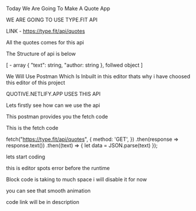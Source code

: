 Today We Are Going To Make A Quote App

WE ARE GOING TO USE TYPE.FIT API

LINK - https://type.fit/api/quotes

All the quotes comes for this api

The Structure of api is below

[ - array
    {
        "text": string,
        "author: string
    },
    follwed object
]

We Will Use Postman Which Is Inbuilt in this editor thats why i have choosed this editor of this project

QUOTIVE.NETLIFY.APP USES THIS API

Lets firstly see how can we use the api

This postman provides you the fetch code

This is the fetch code

fetch("https://type.fit/api/quotes", {
  method: 'GET',
})
.then(response => response.text())
.then((text) => {
  let data = JSON.parse(text)
});

lets start coding

this is editor spots error before the runtime

Block code is taking to much space i will disable it for now

you can see that smooth animation

code link will be in description
